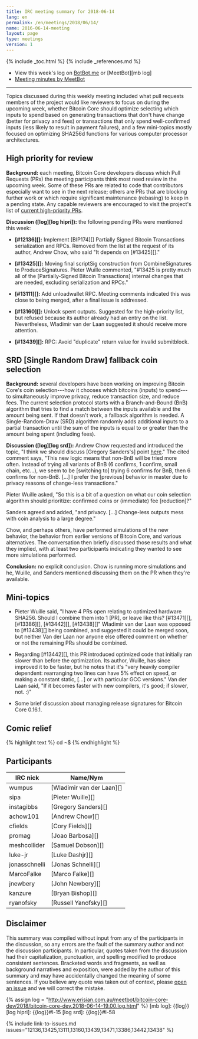 ```yaml
---
title: IRC meeting summary for 2018-06-14
lang: en
permalink: /en/meetings/2018/06/14/
name: 2016-06-14-meeting
layout: page
type: meetings
version: 1
---
```

{% include _toc.html %}
{% include _references.md %}

- View this week's log on [BotBot.me][bbm log] or [MeetBot][mb log]
- [Meeting minutes by MeetBot][mb minutes]

---

Topics discussed during this weekly meeting included what pull requests
members of the project would like reviewers to focus on during the
upcoming week, whether Bitcoin Core should optimize selecting which
inputs to spend based on generating transactions that don't have change
(better for privacy and fees) or transactions that only spend
well-confirmed inputs (less likely to result in payment failures), and a
few mini-topics mostly focused on optimizing SHA256d functions for
various computer processor architectures.

## High priority for review

**Background:** each meeting, Bitcoin Core developers discuss which Pull
Requests (PRs) the meeting participants think most need review in the
upcoming week.  Some of these PRs are related to code that contributors
especially want to see in the next release; others are PRs that are
blocking further work or which require significant maintenance (rebasing)
to keep in a pending state.  Any capable reviewers are encouraged to
visit the project's list of [current high-priority
PRs][].

**Discussion ([log][log hipri]):** the following pending PRs were
mentioned this week:

- **[#12136][]:** Implement [BIP174][] Partially Signed Bitcoin Transactions
  serialization and RPCs.  Removed from the list at the request of its
  author, Andrew Chow, who said "It depends on [#13425][]."

- **[#13425][]:** Moving final scriptSig construction from
  CombineSignatures to ProduceSignatures.  Pieter Wuille commented,
  "#13425 is pretty much all of the [Partially-Signed Bitcoin
  Transactions] internal changes that are needed, excluding
  serialization and RPCs."

- **[#13111][]:** Add unloadwallet RPC.  Meeting comments indicated this
  was close to being merged, after a final issue is addressed.

- **[#13160][]:** Unlock spent outputs.  Suggested for the high-priority
  list, but refused because its author already had an entry on the list.
  Nevertheless, Wladimir van der Laan suggested it should receive more
  attention.

- **[#13439][]:** RPC: Avoid "duplicate" return value for invalid
  submitblock.

## SRD [Single Random Draw] fallback coin selection

**Background:** several developers have been working on improving
Bitcoin Core's coin selection---how it chooses which bitcoins (inputs)
to spend---to simultaneously improve privacy, reduce transaction size,
and reduce fees.  The current selection protocol starts with a
Branch-and-Bound (BnB) algorithm that tries to find a match between the
inputs available and the amount being sent.  If that doesn't work, a
fallback algorithm is needed.  A Single-Random-Draw (SRD) algorithm
randomly adds additional inputs to a partial transaction until the sum
of the inputs is equal to or greater than the amount being spent
(including fees).

**Discussion ([log][log srd]):** Andrew Chow requested and introduced
the topic, "I think we should discuss [Gregory Sanders's] point
[here][instagibbs comment]."  The cited comment says, "This new logic
means that non-BnB will be tried more often.  Instead of trying all
variants of BnB (6 confirms, 1 confirm, small chain, etc...), we seem to
be [switching to] trying 6 confirms for BnB, then 6 confirms for
non-BnB. [...]  I prefer the [previous] behavior in master due to
privacy reasons of change-less transactions."

Pieter Wuille asked, "So this is a bit of a question on what our coin
selection algorithm should prioritize: confirmed coins or (immediate)
fee [reduction]?"

Sanders agreed and added, "and privacy.  [...] Change-less outputs mess
with coin analysis to a large degree."

Chow, and perhaps others, have performed simulations of the new
behavior, the behavior from earlier versions of Bitcoin Core, and
various alternatives.  The conversation then briefly discussed those
results and what they implied, with at least two participants indicating
they wanted to see more simulations performed.

**Conclusion:** no explicit conclusion.  Chow is running more
simulations and he, Wuille, and Sanders mentioned discussing them on the
PR when they're available.

## Mini-topics

- Pieter Wuille said, "I have 4 PRs open relating to optimized hardware
  SHA256.  Should I combine them into 1 [PR], or leave like this?
  [#13471][], [#13386][], [#13442][], [#13438][]" Wladimir van der Laan
  was opposed to [#13438][] being combined, and suggested it could be
  merged soon, but neither Van der Laan nor anyone else offered comment
  on whether or not the remaining PRs should be combined.

- Regarding [#13442][], this PR introduced optimized code that initially
  ran slower than before the optimization.  Its author, Wuille, has
  since improved it to be faster, but he notes that it's "very heavily
  compiler dependent: rearranging two lines can have 5% effect on speed,
  or making a constant static, [...] or with particular GCC versions."
  Van der Laan said, "If it becomes faster with new compilers, it's
  good; if slower, not. :)"

- Some brief discussion about managing release signatures for Bitcoin
  Core 0.16.1.

## Comic relief

{% highlight text %}
<ryanofsky> cd
  <cfields> ~$
{% endhighlight %}

## Participants

| IRC nick        | Name/Nym                  |
|-----------------|---------------------------|
| wumpus          | [Wladimir van der Laan][] |
| sipa            | [Pieter Wuille][]         |
| instagibbs      | [Gregory Sanders][]       |
| achow101        | [Andrew Chow][]           |
| cfields         | [Cory Fields][]           |
| promag          | [Joao Barbosa][]          |
| meshcollider    | [Samuel Dobson][]         |
| luke-jr         | [Luke Dashjr][]           |
| jonasschnelli   | [Jonas Schnelli][]        |
| MarcoFalke      | [Marco Falke][]           |
| jnewbery        | [John Newbery][]          |
| kanzure         | [Bryan Bishop][]          |
| ryanofsky       | [Russell Yanofsky][]      |

## Disclaimer

This summary was compiled without input from any of the participants in
the discussion, so any errors are the fault of the summary author and
not the discussion participants.  In particular, quotes taken from the
discussion had their capitalization, punctuation, and spelling modified
to produce consistent sentences.  Bracketed words and fragments, as well
as background narratives and exposition, were added by the author of
this summary and may have accidentally changed the meaning of some
sentences.  If you believe any quote was taken out of context, please
[open an issue](https://github.com/bitcoin-core/bitcoincore.org/issues/new)
and we will correct the mistake.

[bbm log]: https://botbot.me/freenode/bitcoin-core-dev/msg/101130091/

[mb minutes]: http://www.erisian.com.au/meetbot/bitcoin-core-dev/2018/bitcoin-core-dev.2018-06-07-19.00.html
[current high-priority PRs]: https://github.com/bitcoin/bitcoin/projects/8
[instagibbs comment]: https://github.com/bitcoin/bitcoin/pull/13307#discussion_r192899180


{% assign log = "http://www.erisian.com.au/meetbot/bitcoin-core-dev/2018/bitcoin-core-dev.2018-06-14-19.00.log.html" %}
[mb log]: {{log}}
[log hipri]: {{log}}#l-15
[log srd]: {{log}}#l-58

{% include link-to-issues.md issues="12136,13425,13111,13160,13439,13471,13386,13442,13438" %}
